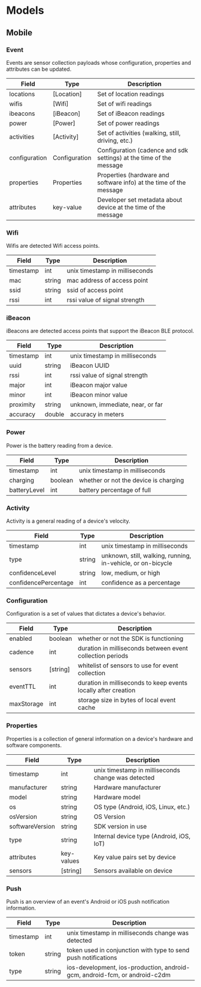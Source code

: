 # Models

## Mobile

### Event

Events are sensor collection payloads whose configuration, properties and attributes can be updated.

Field|Type|Description
-|-|-
locations | [Location] | Set of location readings
wifis | [Wifi] | Set of wifi readings
ibeacons | [iBeacon] | Set of iBeacon readings
power | [Power] | Set of power readings
activities | [Activity] | Set of activities (walking, still, driving, etc.)
configuration | Configuration | Configuration (cadence and sdk settings) at the time of the message
properties | Properties | Properties (hardware and software info) at the time of the message
attributes | key-value | Developer set metadata about device at the time of the message

### Wifi

Wifis are detected Wifi access points.

Field|Type|Description
-|-|-
timestamp | int | unix timestamp in milliseconds
mac | string | mac address of access point
ssid | string | ssid of access point
rssi | int | rssi value of signal strength

### iBeacon

iBeacons are detected access points that support the iBeacon BLE protocol.  

Field|Type|Description
-|-|-
timestamp | int | unix timestamp in milliseconds
uuid | string | iBeacon UUID
rssi | int | rssi value of signal strength
major | int | iBeacon major value
minor | int | iBeacon minor value
proximity | string | unknown, immediate, near, or far
accuracy | double | accuracy in meters

### Power

Power is the battery reading from a device.

Field|Type|Description
-|-|-
timestamp | int | unix timestamp in milliseconds
charging | boolean | whether or not the device is charging
batteryLevel | int | battery percentage of full

### Activity

Activity is a general reading of a device's velocity.

Field|Type|Description
-|-|-
timestamp | int | unix timestamp in milliseconds
type | string | unknown, still, walking, running, in-vehicle, or on-bicycle
confidenceLevel | string | low, medium, or high
confidencePercentage | int | confidence as a percentage

### Configuration

Configuration is a set of values that dictates a device's behavior.  

Field|Type|Description
-|-|-
enabled | boolean | whether or not the SDK is functioning
cadence | int | duration in milliseconds between event collection periods
sensors | [string] | whitelist of sensors to use for event collection
eventTTL | int | duration in milliseconds to keep events locally after creation
maxStorage | int | storage size in bytes of local event cache

### Properties

Properties is a collection of general information on a device's hardware and software components.

Field|Type|Description
-|-|-
timestamp | int | unix timestamp in milliseconds change was detected
manufacturer | string | Hardware manufacturer
model | string | Hardware model
os | string | OS type (Android, iOS, Linux, etc.)
osVersion | string | OS Version
softwareVersion | string | SDK version in use
type | string | Internal device type (Android, iOS, IoT)
attributes | key-values | Key value pairs set by device
sensors | [string]| Sensors available on device

### Push

Push is an overview of an event's Android or iOS push notification information.

Field|Type|Description
-|-|-
timestamp | int | unix timestamp in milliseconds change was detected
token | string | token used in conjunction with type to send push notifications
type | string | ios-development, ios-production, android-gcm, android-fcm, or android-c2dm
